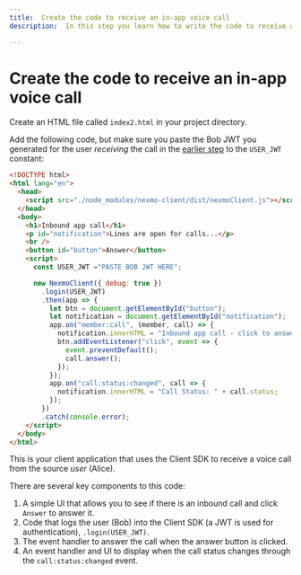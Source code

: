 ```yaml
---
title:  Create the code to receive an in-app voice call
description:  In this step you learn how to write the code to receive an in-app voice call from another app.

---
```


Create the code to receive an in-app voice call
=================================================

Create an HTML file called `index2.html` in your project directory.

Add the following code, but make sure you paste the Bob JWT you generated for the user *receiving* the call in the [earlier step](/client-sdk/tutorials/app-to-app/client-sdk/generate-jwts) to the `USER_JWT` constant:

```html
<!DOCTYPE html>
<html lang="en">
  <head>
    <script src="./node_modules/nexmo-client/dist/nexmoClient.js"></script>
  </head>
  <body>
    <h1>Inbound app call</h1>
    <p id="notification">Lines are open for calls...</p>
    <br />
    <button id="button">Answer</button>
    <script>
      const USER_JWT ="PASTE BOB JWT HERE";

      new NexmoClient({ debug: true })
        .login(USER_JWT)
        .then(app => {
          let btn = document.getElementById("button");
          let notification = document.getElementById("notification");
          app.on("member:call", (member, call) => {
            notification.innerHTML = "Inbound app call - click to answer...";
            btn.addEventListener("click", event => {
              event.preventDefault();
              call.answer();
            });
          });
          app.on("call:status:changed", call => {
            notification.innerHTML = "Call Status: " + call.status;
          });
        })
        .catch(console.error);
    </script>
  </body>
</html>
```

This is your client application that uses the Client SDK to receive a voice call from the source *user* (Alice).

There are several key components to this code:

1. A simple UI that allows you to see if there is an inbound call and click `Answer` to answer it.
2. Code that logs the user (Bob) into the Client SDK (a JWT is used for authentication), `.login(USER_JWT)`.
3. The event handler to answer the call when the answer button is clicked.
4. An event handler and UI to display when the call status changes through the `call:status:changed` event.

